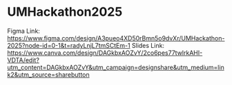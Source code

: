 # UMHackathon2025

Figma Link: https://www.figma.com/design/A3pueo4XD50rBmn5o9dvXr/UMHackathon-2025?node-id=0-1&t=radyLnjL7tmSCtEm-1
Slides Link: https://www.canva.com/design/DAGkbxAOZvY/2co6pes77twlrkAHI-VDTA/edit?utm_content=DAGkbxAOZvY&utm_campaign=designshare&utm_medium=link2&utm_source=sharebutton
